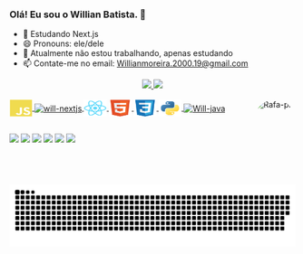 ### Olá! Eu sou o Willian Batista. 👋

- 🌱 Estudando Next.js
- 😄 Pronouns: ele/dele
- 🔭 Atualmente não estou trabalhando, apenas estudando
- 📫 Contate-me no email: Willianmoreira.2000.19@gmail.com

<div align="center">
  <a href="https://github.com/natalnalua">
  <img height="180em" src="https://github-readme-stats.vercel.app/api?username=natalnalua&show_icons=true&theme=tokyonight&include_all_commits=true&count_private=true"/>
  <img height="180em" src="https://github-readme-stats.vercel.app/api/top-langs/?username=natalnalua&layout=compact&langs_count=7&theme=tokyonight"/>
</div>
  
<div style="display: inline_block"><br>
  <img align="center" alt="will-Js" height="30" width="40" src="https://raw.githubusercontent.com/devicons/devicon/master/icons/javascript/javascript-plain.svg">
  <img align="center" alt="will-nextjs" height="30" width="40" src="https://cdn.jsdelivr.net/gh/devicons/devicon/icons/nextjs/nextjs-original.svg">
  <img align="center" alt="will-React" height="30" width="40" src="https://raw.githubusercontent.com/devicons/devicon/master/icons/react/react-original.svg">
  <img align="center" alt="will-HTML" height="30" width="40" src="https://raw.githubusercontent.com/devicons/devicon/master/icons/html5/html5-original.svg">
  <img align="center" alt="will-CSS" height="30" width="40" src="https://raw.githubusercontent.com/devicons/devicon/master/icons/css3/css3-original.svg">
  <img align="center" alt="will-Python" height="30" width="40" src="https://raw.githubusercontent.com/devicons/devicon/master/icons/python/python-original.svg">
  <img align="center" alt="Will-java" height="30" width="40" src="https://cdn.jsdelivr.net/gh/devicons/devicon/icons/java/java-original-wordmark.svg">
 <img align="right" alt="Rafa-pic" height="150" style="border-radius:50px;" src="https://media.discordapp.net/attachments/767627817079930901/903372303583285268/ezgif.com-gif-maker.gif?width=432&height=432">
</div>
  
  ##
  
<div>
  <a href="https://bit.ly/3ngZ62V" target="_blank"><img src="https://img.shields.io/badge/WhatsApp-25D366?style=for-the-badge&logo=whatsapp&logoColor=white" target="_blank"></a>
  <a href="https://www.instagram.com/natalnalua" target="_blank"><img src="https://img.shields.io/badge/-Instagram-%23E4405F?style=for-the-badge&logo=instagram&logoColor=white" target="_blank"></a>
 	<a href="https://www.twitch.tv/natalnalua" target="_blank"><img src="https://img.shields.io/badge/Twitch-9146FF?style=for-the-badge&logo=twitch&logoColor=white" target="_blank"></a>
  <a href="https://t.me/Natalnalua" target="_blank"><img src="https://img.shields.io/badge/Telegram-2CA5E0?style=for-the-badge&logo=telegram&logoColor=white" target="_blank"></a> 
  <a href = "mailto:contatowillian.alves.batista08@aluno.ifce.edu.br"><img src="https://img.shields.io/badge/-Gmail-%23333?style=for-the-badge&logo=gmail&logoColor=white" target="_blank"></a>
  <a href="linkedin.com/in/willian-alves-batista-b32b14206" target="_blank"><img src="https://img.shields.io/badge/-LinkedIn-%230077B5?style=for-the-badge&logo=linkedin&logoColor=white" target="_blank"></a>  
  
</div>
  
  ![Snake animation](https://github.com/Natalnalua/natalnalua/blob/output/github-contribution-grid-snake.svg)
  

  

